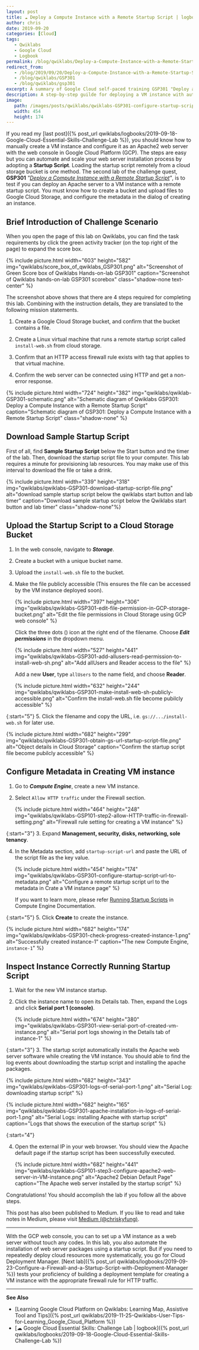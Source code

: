 ```yaml
---
layout: post
title: ☁ Deploy a Compute Instance with a Remote Startup Script | logbook
author: chris
date: 2019-09-20
categories: [Cloud]
tags:
   - Qwiklabs
   - Google Cloud
   - Logbook
permalink: /blog/qwiklabs/Deploy-a-Compute-Instance-with-a-Remote-Startup-Script
redirect_from:
   - /blog/2019/09/20/Deploy-a-Compute-Instance-with-a-Remote-Startup-Script
   - /blog/qwiklabs/GSP301
   - /blog/qwiklabs/gsp301
excerpt: A summary of Google Cloud self-paced training GSP301 "Deploy a Compute Instance with a Remote Startup Script" on Qwiklabs | 1. Download Sample Startup Script | 2. Upload the Startup Script to a Cloud Storage Bucket | 3. Configure Metadata in Creating VM instance | 4. Inspect Instance Correctly Running Startup Script
description: A step-by-step guilde for deploying a VM instance with automaticlly installing Apache web server package by using a Remote Startup Script on Google Cloud Platform.
image:
   path: /images/posts/qwiklabs/qwiklabs-GSP301-configure-startup-script-url-to-metadata.png
   width: 454
   height: 174
---
```


If you read my [last post]({% post_url qwiklabs/logbooks/2019-09-18-Google-Cloud-Essential-Skills-Challenge-Lab %}), you should know how to manually create a VM instance and configure it as an Apache2 web server with the web console in Google Cloud Platform (GCP). The steps are easy but you can automate and scale your web server installation process by adopting a **Startup Script**. Loading the startup script remotely from a cloud storage bucket is one method. The second lab of the challenge quest, **GSP301** _"[Deploy a Compute Instance with a Remote Startup Script](https://www.qwiklabs.com/focuses/1735?parent=catalog)"_, is to test if you can deploy an Apache server to a VM instance with a remote startup script. You must know how to create a bucket and upload files to Google Cloud Storage, and configure the metadata in the dialog of creating an instance.

## Brief Introduction of Challenge Scenario

When you open the page of this lab on Qwiklabs, you can find the task requirements by click the green activity tracker (on the top right of the page) to expand the score box.

{% include picture.html width="603" height="582"
img="qwiklabs/score_box_of_qwiklabs_GSP301.png" alt="Screenshot of Green Score box of Qwiklabs Hands-on-lab GSP301" caption="Screenshot of Qwiklabs hands-on-lab GSP301 scorebox" class="shadow-none text-center" %}

The screenshot above shows that there are 4 steps required for completing this lab. Combining with the instruction details, they are translated to the following mission statements.

1. Create a Google Cloud Storage bucket, and confirm that the bucket contains a file.

2. Create a Linux virtual machine that runs a remote startup script called `install-web.sh`  from cloud storage.

3. Confirm that an HTTP access firewall rule exists with tag that applies to that virtual machine.

4. Confirm the web server can be connected using HTTP and get a non-error response.

{% include picture.html width="724" height="382"
img="qwiklabs/qwiklab-GSP301-schematic.png" alt="Schematic diagram of Qwiklabs GSP301: Deploy a Compute Instance with a Remote Startup Script" caption="Schematic diagram of GSP301: Deploy a Compute Instance with a Remote Startup Script" class="shadow-none" %}

## Download Sample Startup Script

First of all, find **Sample Startup Script** below the Start button and the timer of the lab. Then, download the startup script file to your computer. This lab requires a minute for provisioning lab resources. You may make use of this interval to download the file or take a drink.

{% include picture.html width="339" height="318"
img="qwiklabs/qwiklabs-GSP301-download-startup-script-file.png" alt="download sample startup script below the qwiklabs start button and lab timer" caption="Download sample startup script below the Qwiklabs start button and lab timer" class="shadow-none"%}

## Upload the Startup Script to a Cloud Storage Bucket

1. In the web console, navigate to **_Storage_**.
2. Create a bucket with a unique bucket name.
3. Upload the `install-web.sh` file to the bucket.
4. Make the file publicly accessible (This ensures the file can be accessed by the VM instance deployed soon).

   {% include picture.html width="397" height="306"
   img="qwiklabs/qwiklabs-GSP301-edit-file-permission-in-GCP-storage-bucket.png" alt="Edit the file permissions in Cloud Storage using GCP web console" %}

   Click the three dots (<i class='fas fa-ellipsis-v'></i>) icon at the right end of the filename. Choose **_Edit permissions_** in the dropdown menu.

   {% include picture.html width="527" height="441"
   img="qwiklabs/qwiklabs-GSP301-add-allusers-read-permission-to-install-web-sh.png" alt="Add allUsers and Reader access to the file" %}

   Add a new **User**, type `allUsers` to the name field, and choose **Reader**.

   {% include picture.html width="632" height="244"
   img="qwiklabs/qwiklabs-GSP301-make-install-web-sh-publicly-accessible.png" alt="Confirm the install-web.sh file become pubilcly accessible" %}

{:start="5"}
5. Click the filename and copy the URL, i.e. `gs://.../install-web.sh` for later use.

   {% include picture.html width="682" height="299"
   img="qwiklabs/qwiklabs-GSP301-obtain-gs-url-startup-script-file.png" alt="Object details in Cloud Storage" caption="Confirm the startup script file become pubilcly accessible" %}

## Configure Metadata in Creating VM instance

1. Go to **_Compute Engine_**, create a new VM instance.

2. Select `Allow HTTP traffic` under the Firewall section.

   {% include picture.html width="464" height="248"
   img="qwiklabs/qwiklabs-GSP101-step2-allow-HTTP-traffic-in-firewall-setting.png" alt="Firewall rule setting for creating a VM instance" %}

{:start="3"}
3. Expand **Management, security, disks, networking, sole tenancy**.

4. In the Metadata section, add `startup-script-url` and paste the URL of the script file as the key value.

   {% include picture.html width="454" height="174"
   img="qwiklabs/qwiklabs-GSP301-configure-startup-script-url-to-metadata.png" alt="Configure a remote startup script url to the metadata in Crate a VM instance page" %}

   If you want to learn more, please refer [Running Startup Scripts](https://cloud.google.com/compute/docs/startupscript) in Compute Engine Documentation.

{:start="5"}
5. Click **Create** to create the instance.

   {% include picture.html width="682" height="174"
   img="qwiklabs/qwiklabs-GSP301-check-progress-created-instance-1.png" alt="Successfully created instance-1" caption="The new Compute Engine, `instance-1`" %}

## Inspect Instance Correctly Running Startup Script

1. Wait for the new VM instance startup.

2. Click the instance name to open its Details tab. Then, expand the Logs and click **Serial port 1 (console)**.

   {% include picture.html width="674" height="380"
   img="qwiklabs/qwiklabs-GSP301-view-serial-port-of-created-vm-instance.png" alt="Serial port logs showing in the Details tab of instance-1" %}

{:start="3"}
3. The startup script automatically installs the Apache web server software while creating the VM instance. You should able to find the log events about downloading the startup script and installing the apache packages.

   {% include picture.html width="682" height="343"
   img="qwiklabs/qwiklabs-GSP301-logs-of-serial-port-1.png" alt="Serial Log: downloading startup script" %}

   {% include picture.html width="682" height="165"
   img="qwiklabs/qwiklabs-GSP301-apache-installation-in-logs-of-serial-port-1.png" alt="Serial Logs: installing Apache with startup script" caption="Logs that shows the execution of the startup script" %}

{:start="4"}

4. Open the external IP in your web browser. You should view the Apache default page if the startup script has been successfully executed.

   {% include picture.html width="682" height="441"
   img="qwiklabs/qwiklabs-GSP101-step3-configure-apache2-web-server-in-VM-instance.png" alt="Apache2 Debian Default Page" caption="The Apache web server installed by the startup script" %}

Congratulations! You should accomplish the lab if you follow all the above steps.

This post has also been published to Medium. If you like to read and take notes in Medium, please visit [Medium (@chriskyfung)](https://medium.com/@chriskyfung/qwiklab-logbook-deploy-a-compute-instance-with-a-remote-startup-script-2300f5aecc16).

* * *

With the GCP web console, you can to set up a VM instance as a web server without touch any codes. In this lab, you also automate the installation of web server packages using a startup script. But if you need to repeatedly deploy cloud resources more systematically, you go for Cloud Deployment Manager. [Next lab]({% post_url qwiklabs/logbooks/2019-09-23-Configure-a-Firewall-and-a-Startup-Script-with-Deployment-Manager %}) tests your proficiency of building a deployment template for creating a VM instance with the appropriate firewall rule for HTTP traffic.

* * *

**See Also**

- [Learning Google Cloud Platform on Qwiklabs: Learning Map, Assistive Tool and Tips]({% post_url qwiklabs/2019-11-25-Qwiklabs-User-Tips-for-Learning_Google_Cloud_Platform %})
- [☁ Google Cloud Essential Skills: Challenge Lab \| logbook]({% post_url qwiklabs/logbooks/2019-09-18-Google-Cloud-Essential-Skills-Challenge-Lab %})
